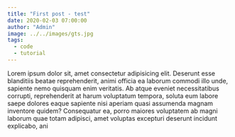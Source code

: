 ```yaml
---
title: "First post - test"
date: 2020-02-03 07:00:00
author: "Admin"
image: ../../images/gts.jpg
tags:
  - code
  - tutorial
---
```


Lorem ipsum dolor sit, amet consectetur adipisicing elit. Deserunt esse blanditiis beatae reprehenderit, animi officia ea laborum commodi illo unde, sapiente nemo quisquam enim veritatis. Ab atque eveniet necessitatibus corrupti, reprehenderit at harum voluptatum tempora, soluta eum labore saepe dolores eaque sapiente nisi aperiam quasi assumenda magnam inventore quidem? Consequatur ea, porro maiores voluptatem ab magni laborum quae totam adipisci, amet voluptas excepturi deserunt incidunt explicabo, ani
